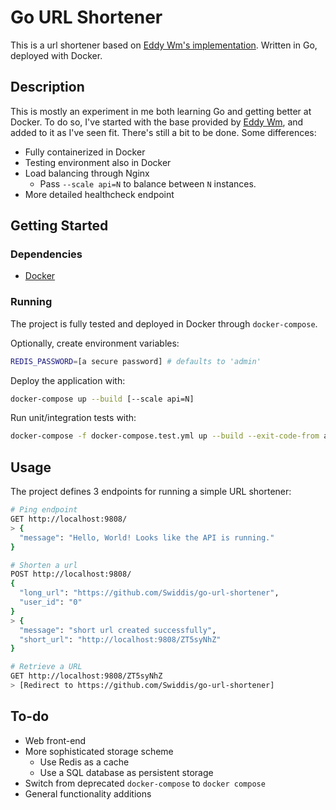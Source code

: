 # Go URL Shortener

This is a url shortener based on [Eddy Wm's implementation](https://www.eddywm.com/lets-build-a-url-shortener-in-go/). Written in Go, deployed with Docker.

## Description

This is mostly an experiment in me both learning Go and getting better at Docker. To do so, I've started with the base provided by [Eddy Wm](https://www.eddywm.com/), and added to it as I've seen fit. There's still a bit to be done. Some differences:

- Fully containerized in Docker
- Testing environment also in Docker
- Load balancing through Nginx
  - Pass `--scale api=N` to balance between `N` instances.
- More detailed healthcheck endpoint

## Getting Started

### Dependencies

- [Docker](https://www.docker.com/)

### Running

The project is fully tested and deployed in Docker through `docker-compose`.

Optionally, create environment variables:

```sh
REDIS_PASSWORD=[a secure password] # defaults to 'admin'
```

Deploy the application with:

```sh
docker-compose up --build [--scale api=N]
```

Run unit/integration tests with:

```sh
docker-compose -f docker-compose.test.yml up --build --exit-code-from api-test
```

## Usage

The project defines 3 endpoints for running a simple URL shortener:

```sh
# Ping endpoint
GET http://localhost:9808/
> {
  "message": "Hello, World! Looks like the API is running."
}

# Shorten a url
POST http://localhost:9808/
{
  "long_url": "https://github.com/Swiddis/go-url-shortener",
  "user_id": "0"
}
> {
  "message": "short url created successfully",
  "short_url": "http://localhost:9808/ZT5syNhZ"
}

# Retrieve a URL
GET http://localhost:9808/ZT5syNhZ
> [Redirect to https://github.com/Swiddis/go-url-shortener]
```

## To-do

- Web front-end
- More sophisticated storage scheme
  - Use Redis as a cache
  - Use a SQL database as persistent storage
- Switch from deprecated `docker-compose` to `docker compose`
- General functionality additions

